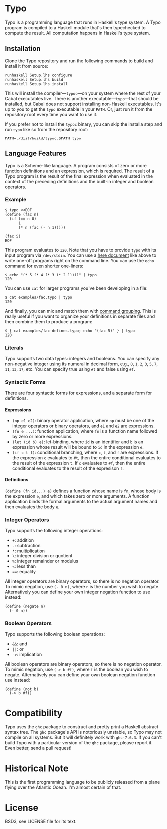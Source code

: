 # Typo

Typo is a programming language that runs in Haskell's type system. A Typo
program is compiled to a Haskell module that's then typechecked to compute the
result. All computation happens in Haskell's type system. 

## Installation

Clone the Typo repository and run the following commands to build and install
it from source:

    runhaskell Setup.lhs configure
    runhaskell Setup.lhs build
    runhaskell Setup.lhs install

This will install the compiler&mdash;`typoc`&mdash;on your system where the
rest of your Cabal executables live. There is another
executable&mdash;`typo`&mdash;that should be installed, but Cabal does not
support installing non-Haskell executables. It's up to you to get the `typo`
executable in your `PATH`. Or, just run it from the repository root every
time you want to use it.

If you prefer not to install the `typoc` binary, you can skip the installa
step and run `typo` like so from the repository root:

    PATH=./dist/build/typoc:$PATH typo

## Language Features

Typo is a Scheme-like language. A program consists of zero or more function
definitions and an expression, which is required. The result of a Typo program
is the result of the final expression when evaluated in the context of the
preceding definitions and the built-in integer and boolean operators.

### Example

    $ typo <<EOF
    (define (fac n)
      (if (== n 0)
          1
          (* n (fac (- n 1)))))

    (fac 5)
    EOF

This program evaluates to `120`. Note that you have to provide `typo` with its
input program via `/dev/stdin`. You can use a [here document][here] like above
to write one-off programs right on the command line. You can use the `echo`
command for even shorter one-liners:

[here]: http://en.wikipedia.org/wiki/Here_document

    $ echo "(* 5 (* 4 (* 3 (* 2 1))))" | typo
    120

You can use `cat` for larger programs you've been developing in a file:

    $ cat examples/fac.typo | typo
    120

And finally, you can mix and match them with [command grouping][grp]. This is
really useful if you want to organize your definitions in separate files and
then combine them to produce a program:

    $ { cat examples/fac-defines.typo; echo "(fac 5)" } | typo
    120

[grp]: http://www.gnu.org/software/bash/manual/html_node/Command-Grouping.html

### Literals

Typo supports two data types: integers and booleans. You can specify any
non-negative integer using its numeral in decimal form, e.g., `0`, `1`, `2`,
`3`, `5`, `7`, `11`, `13`, `17`, etc. You can specify true using `#t` and false
using `#f`.

### Syntactic Forms

There are four syntactic forms for expressions, and a separate form for
definitions.

#### Expressions

  * `(op e1 e2)`: binary operator application, where `op` must be one of the
    integer operators or binary operators, and `e1` and `e2` are expressions.
  * `(fn e ...)`: function application, where `fn` is a function name followed
    by zero or more expressions.
  * `(let (id b) e)`: let-binding, where `id` is an identifier and `b` is an
    expression whose result will be bound to `id` in the expression `e`.
  * `(if c t f)`: conditional branching, where `c`, `t`, and `f` are
    expressions. If the expression `c` evaluates to `#t`, then the entire
    conditional evaluates to the result of the expression `t`. If `c` evaluates
    to `#f`, then the entire conditional evaluates to the result of the
    expresison `f`.

#### Definitions

`(define (fn id...) e)` defines a function whose name is `fn`, whose body is
the expression `e`, and which takes zero or more arguments. A function
application binds the formal arguments to the actual argument names and then
evaluates the body `e`.

### Integer Operators

Typo supports the following integer operations:

* `+`: addition
* `-`: subtraction
* `*`: multiplication
* `\`: integer division or quotient
* `%`: integer remainder or modulus
* `<`: less than
* `==`: equality

All integer operators are binary operators, so there is no negation operator.
To mimic negation, use `(- 0 n)`, where `n` is the number you wish to negate.
Alternatively you can define your own integer negation function to use instead:

    (define (negate n)
      (- 0 n))

### Boolean Operators

Typo supports the following boolean operations:

* `&&`: and
* `||`: or
* `->`: implication

All boolean operators are binary operators, so there is no negation operator.
To mimic negation, use `(-> b #f)`, where `f` is the boolean you wish to
negate. Alternatively you can define your own boolean negation function use
instead:

    (define (not b)
      (-> b #f))

# Compatibility

Typo uses the `ghc` package to construct and pretty print a Haskell abstract
syntax tree. The `ghc` package's API is notoriously unstable, so Typo may not
compile on all systems. But it will definitely work with `ghc-7.6.3`. If you
can't build Typo with a particular version of the `ghc` package, please report
it. Even better, send a pull request!

# Historical Note

This is the first programming language to be publicly released from a plane
flying over the Atlantic Ocean. I'm almost certain of that.

# License

BSD3, see LICENSE file for its text.
